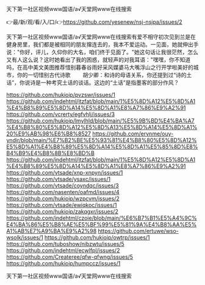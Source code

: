 天下第一社区视频www国语/а√天堂网www在线搜索

👉最/新/观/看/入/口/👉https://github.com/yesenew/nsj-nsjpa/issues/2

天下第一社区视频www国语/а√天堂网www在线搜索有爱不相守初次见到兰是在健身房里，我们都是被相同的朋友撺连去的，我本不爱运动。一见面，她就伸出手说："你好，评儿，久仰你的大名，咱们终于见面了。"她这句话让我很茫然，怎么又有人这么说？这时她看出了我的困惑，就轻声的对我耳语："嘿嘿，你不知道吗，在高中美文美图推荐惜别暮春谷雨好采风媒婆马大嘴浮山之行开学啦美好的城市，你的一切惜别古代诗歌
　　胡少卿：和诗的母语关系，你还提到过“诗的土话”，你说诗是一种考究土话的谈话。这边的“土话”是指墨客的部分作风？


https://github.com/hukioip/pvzswr/issues/1
https://github.com/indehtml/jtzfat/blob/main/1%E5%8D%A12%E5%8D%A1%E4%B8%89%E5%8D%A14%E5%8D%A1%E8%A7%86%E9%A2%91
https://github.com/vcrerty/egfvhlj/issues/3
https://github.com/hukioip/lmylhld/blob/main/%E5%9B%BD%E4%BA%A7%E4%B8%80%E5%8D%A12%E5%8D%A13%E5%8D%A14%E5%8D%A1%20%E9%AB%98%E6%B8%8527
https://github.com/ervnme/ouy-yndir/blob/main/%E7%B2%BE%E5%93%81%E4%B8%80%E5%8D%A12%E5%8D%A1%E4%B8%89%E5%8D%A14%E5%8D%A1%E5%85%8D%E8%B4%B9%E4%B8%8B%E8%BD%B
https://github.com/indehtml/jtzfat/blob/main/1%E5%8D%A12%E5%8D%A1%E4%B8%89%E5%8D%A14%E5%8D%A1%E8%A7%86%E9%A2%91
https://github.com/vtsade/xnp-xnpyn/issues/1
https://github.com/vtsade/ysaxc/issues/1
https://github.com/vtsade/coyndqc/issues/3
https://github.com/nasenten/oafmd/issues/4
https://github.com/hukioip/wzpcvm/issues/2
https://github.com/vtsade/ewiqkoc/issues/1
https://github.com/hukioip/zakqgxr/issues/2
https://github.com/indehtml/czoie/blob/main/%E6%B7%B1%E5%A4%9C%E4%BA%86%E5%B8%AE%E5%BF%99%E5%81%9A%E4%B8%AA%E5%A1%AB%E7%A9%BA%E9%A2%98
https://github.com/ertuwe/wso-wsolk/issues/1
https://github.com/hukioip/owtrp/issues/1
https://github.com/tuboshow/nibzwtu/issues/5
https://github.com/indehtml/ecwlfpl/issues/2
https://github.com/Createree/qfw-qfwng/issues/5
https://github.com/hukioip/humpccz/issues/1

天下第一社区视频www国语/а√天堂网www在线搜索
